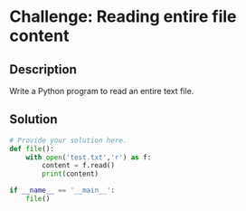 # Challenge: Reading entire file content

## Description

Write a Python program to read an entire text file.

## Solution

```python
# Provide your solution here.
def file():
    with open('test.txt','r') as f:
        content = f.read()
        print(content)

if __name__ == '__main__':
    file()
